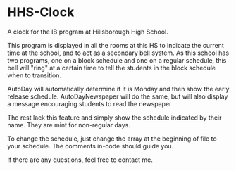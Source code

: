 # HHS-Clock
A clock for the IB program at Hillsborough High School.

This program is displayed in all the rooms at this HS to indicate the current time at the school, and to act as a secondary bell system.
As this school has two programs, one on a block schedule and one on a regular schedule, this bell will "ring" at a certain time to tell the students in the block schedule when to transition.

AutoDay will automatically determine if it is Monday and then show the early release schedule.
AutoDayNewspaper will do the same, but will also display a message encouraging students to read the newspaper

The rest lack this feature and simply show the schedule indicated by their name. They are mint for non-regular days.

To change the schedule, just change the array at the beginning of file to your schedule. The comments in-code should guide you. 

If there are any questions, feel free to contact me.

